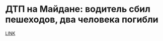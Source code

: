 # ДТП на Майдане: водитель сбил пешеходов, два человека погибли



[LINK](https://varlamov.ru/4075390.html)